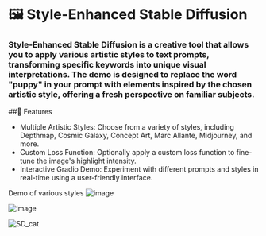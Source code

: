 # 🖼️ Style-Enhanced Stable Diffusion
### Style-Enhanced Stable Diffusion is a creative tool that allows you to apply various artistic styles to text prompts, transforming specific keywords into unique visual interpretations. The demo is designed to replace the word "puppy" in your prompt with elements inspired by the chosen artistic style, offering a fresh perspective on familiar subjects.

##🚀 Features
- Multiple Artistic Styles: Choose from a variety of styles, including Depthmap, Cosmic Galaxy, Concept Art, Marc Allante, Midjourney, and more.
- Custom Loss Function: Optionally apply a custom loss function to fine-tune the image's highlight intensity.
- Interactive Gradio Demo: Experiment with different prompts and styles in real-time using a user-friendly interface.



Demo of various styles
![image](https://github.com/user-attachments/assets/32f94a0c-7dd2-4544-8121-7392be871fcb)

![image](https://github.com/user-attachments/assets/fb9ba2ff-e7ad-459d-86df-a8606b0bf37a)

![SD_cat](https://github.com/user-attachments/assets/4033a68c-639d-4050-a8d3-cc6189e9ebda)

